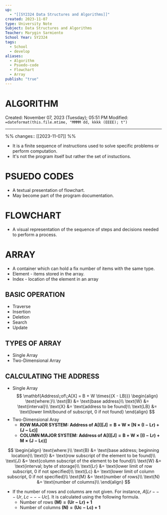 ```yaml
---
up:
  - "[[SY2324 Data Structures and Algorithms]]"
created: 2023-11-07
type: University Note
Subject: Data Structures and Algorithms
Teacher: Marygin Sarmiento
School Year: SY2324
tags:
  - School
  - develop
aliases:
  - Algorithm
  - Psuedo-code
  - Flowchart
  - Array
publish: "true"
---
```

# ALGORITHM
Created: November 07, 2023 (Tuesday); 05:51 PM
Modified: `=dateformat(this.file.mtime, "MMMM dd, kkkk (EEEE); t")`
***
%%
changes:: [[2023-11-07]]
%%
- It is a finite sequence of instructions used to solve specific problems or perform computation.
- It's not the program itself but rather the set of instuctions.

# PSUEDO CODES
- A textual presentation of flowchart.
- May become part of the program documentation.

# FLOWCHART
- A visual representation of the sequence of steps and decisions needed to perform a process.

# ARRAY
- A container which can hold a fix number of items with the same type.
- Element - items stored in the array.
- Index - location of the element in an array

## BASIC OPERATION
- Traverse
- Insertion
- Deletion
- Search
- Update

## TYPES OF ARRAY
- Single Array
- Two-Dimensional Array

## CALCULATING THE ADDRESS
- Single Array
$$
\mathbf{Address\;of\;A[X] = B + W \times{(X - LB)}}
\begin{align}
\text{where:}\\
\text{B} &= \text{base address}\\
\text{W} &= \text{interval}\\
\text{X} &= \text{address to be found}\\
\text{LB} &=  \text{lower limit/bound of subscript, 0 if not found}
\end{align}
$$
- Two-Dimensional Aray
	- **ROW MAJOR SYSTEM:** $\mathbf{Address\; of\; A[I][J] = B + W \times{[N \times{(I - Lr) +  (J - Lc)}]}}$
	- **COLUMN MAJOR SYSTEM:** $\mathbf{Address\; of\; A[I][J] = B + W \times{[(I - Lr) + M \times{(J - Lc)}]}}$

$$
\begin{align}
\text{where:}\\
\text{B} &= \text{base address; beginning location}\\
\text{I} &= \text{row subscript of the element to be found}\\
\text{J} &= \text{column subscript of the element to be found}\\
\text{W} &= \text{interval; byte of storage}\\
\text{Lr} &= \text{lower limit of row subscript, 0 if not specified}\\
\text{Lc} &= \text{lower limit of column subscript, 0 if not specified}\\
\text{M} &= \text{number of rows}\\
\text{N} &= \text{number of columns}\\
\end{align}
$$
- If the number of rows and columns are not given. For instance, $A[Lr---Ur,\; Lc---Uc]$. It is calculated using the following formula.
	- $\text{Number of rows } \mathbf{(M) = (Ur - Lr) + 1}$
	- $\text{Number of columns }\mathbf{(N) = (Uc - Lc) + 1}$
